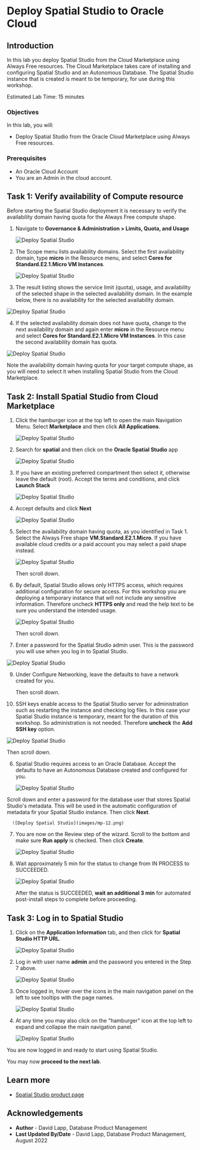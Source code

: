 # Deploy Spatial Studio to Oracle Cloud

## Introduction

In this lab you deploy Spatial Studio from the Cloud Marketplace using Always Free resources. The Cloud Marketplace takes care of installing and configuring Spatial Studio and an Autonomous Database. The Spatial Studio instance that is created is meant to be temporary, for use during this workshop. 

Estimated Lab Time: 15 minutes

### Objectives

In this lab, you will:
* Deploy Spatial Studio from the Oracle Cloud Marketplace using Always Free resources.

### Prerequisites

* An Oracle Cloud Account
* You are an Admin in the cloud account. 

<!-- *This is the "fold" - below items are collapsed by default* -->

## Task 1: Verify availability of Compute resource

Before starting the Spatial Studio deployment it is necessary to verify the availability domain having quota for the Always Free compute shape. 

1. Navigate to **Governance & Administration > Limits, Quota, and Usage**

   ![Deploy Spatial Studio](images/quota-01.png)

2. The Scope menu lists availability domains. Select the first availability domain, type **micro** in the Resource menu, and select **Cores for Standard.E2.1.Micro VM Instances**. 

   ![Deploy Spatial Studio](images/quota-02.png)

3. The result listing shows the service limit (quota), usage, and availability of the selected shape in the selected availability domain. In the example below, there is no availability for the selected availability domain.

  ![Deploy Spatial Studio](images/quota-03.png)

4. If the selected availability domain does not have quota, change to the next availability domain and again enter **micro** in the Resource menu and select **Cores for Standard.E2.1.Micro VM Instances**. In this case the second availability domain has quota.

 ![Deploy Spatial Studio](images/quota-04.png)

 Note the availability domain having quota for your target compute shape, as you will need to select it when installing Spatial Studio from the Cloud Marketplace. 


## Task 2: Install Spatial Studio from Cloud Marketplace

1. Click the hamburger icon at the top left to open the main Navigation Menu. Select **Marketplace** and then click **All Applications**.

   ![Deploy Spatial Studio](images/mp-01.png)

2. Search for **spatial** and then click on the **Oracle Spatial Studio** app

   ![Deploy Spatial Studio](images/mp-02.png)
 
4. If you have an existing preferred compartment then select it, otherwise leave the default (root). Accept the terms and conditions, and click **Launch Stack**

   ![Deploy Spatial Studio](images/mp-04.png)


5. Accept defaults and click **Next**

   ![Deploy Spatial Studio](images/mp-05.png)

6. Select the availability domain having quota, as you identified in Task 1.  Select the Always Free shape **VM.Standard.E2.1.Micro**.  If you have available cloud credits or a paid account you may select a paid shape instead.

   ![Deploy Spatial Studio](images/mp-06.png)

    Then scroll down.


7. By default, Spatial Studio allows only HTTPS access, which requires additional configuration for secure access. For this workshop you are deploying a temporary instance that will not include any sensitive information. Therefore uncheck **HTTPS only** and read the help text to be sure you understand the intended usage. 
  
   ![Deploy Spatial Studio](images/mp-07.png)

    Then scroll down.

8.  Enter a password for the Spatial Studio admin user. This is the password you will use when you log in to Spatial Studio.    

   ![Deploy Spatial Studio](images/mp-07a.png)


9.  Under Configure Networking, leave the defaults to have a network created for you.  

    Then scroll down.

10. SSH keys enable access to the Spatial Studio server for administration such as restarting the instance and checking log files. In this case your Spatial Studio instance is temporary, meant for the duration of this workshop. So administration is not needed. Therefore **uncheck** the **Add SSH key** option. 

   ![Deploy Spatial Studio](images/mp-09.png)

  Then scroll down.

6. Spatial Studio requires access to an Oracle Database. Accept the defaults to have an Autonomous Database created and configured for you.

     ![Deploy Spatial Studio](images/mp-11.png)

  Scroll down and enter a password for the database user that stores Spatial Studio's metadata. This will be used in the automatic configuration of metadata fir your Spatial Studio instance. Then click **Next**.

      ![Deploy Spatial Studio](images/mp-12.png)

7. You are now on the Review step of the wizard. Scroll to the bottom and make sure **Run apply** is checked. Then click **Create**.

     ![Deploy Spatial Studio](images/mp-13.png)

8. Wait approximately 5 min for the status to change from IN PROCESS to SUCCEEDED. 
   
     ![Deploy Spatial Studio](images/mp-14.png)

   After the status is SUCCEEDED, **wait an additional 3 min** for automated post-install steps to complete before proceeding. 
   
## Task 3: Log in to Spatial Studio

1. Click on the **Application Information** tab, and then click for **Spatial Studio HTTP URL**.

   ![Deploy Spatial Studio](images/mp-15.png)


2. Log in with user name **admin** and the password you entered in the Step 7 above.

   ![Deploy Spatial Studio](images/mp-17.png)

4. Once logged in, hover over the icons in the main navigation panel on the left to see tooltips with the page names.

   ![Deploy Spatial Studio](images/mp-19.png)

5. At any time you may also click on the "hamburger" icon at the top left to expand and collapse the main navigation panel. 

   ![Deploy Spatial Studio](images/mp-20.png)   

You are now logged in and ready to start using Spatial Studio.

You may now **proceed to the next lab**.

## Learn more
* [Spatial Studio product page](https://oracle.com/goto/spatial)

## Acknowledgements
* **Author** - David Lapp, Database Product Management
* **Last Updated By/Date** - David Lapp, Database Product Management, August 2022

